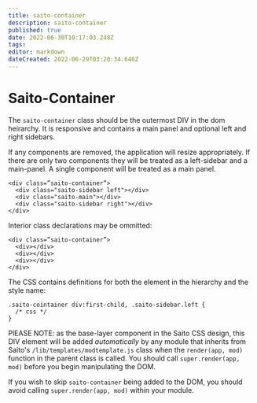 ```yaml
---
title: saito-container
description: saito-container
published: true
date: 2022-06-30T10:17:03.248Z
tags: 
editor: markdown
dateCreated: 2022-06-29T03:20:34.640Z
---
```


# Saito-Container

The ```saito-container``` class should be the outermost DIV in the dom heirarchy. It is responsive and contains a main panel and optional left and right sidebars.

If any components are removed, the application will resize appropriately. If there are only two components they will be treated as a left-sidebar and a main-panel. A single component will be treated as a main panel.

````
<div class=”saito-container”>
  <div class="saito-sidebar left"></div>
  <div class="saito-main"></div>
  <div class="saito-sidebar right"></div>
</div>
````

Interior class declarations may be ommitted:
````
<div class=”saito-container”>
  <div></div>
  <div></div>
  <div></div>
</div>
````

The CSS contains definitions for both the element in the hierarchy and the style name:

```
.saito-cointainer div:first-child, .saito-sidebar.left {
  /* css */
}
```

PlEASE NOTE: as the base-layer component in the Saito CSS design, this DIV element will be added *automatically* by any module that inherits from Saito's ```/lib/templates/modtemplate.js``` class when the ```render(app, mod)``` function in the parent class is called. You should call ```super.render(app, mod)``` before you begin manipulating the DOM.

If you wish to skip ```saito-container``` being added to the DOM, you should avoid calling ```super.render(app, mod)``` within your module.

